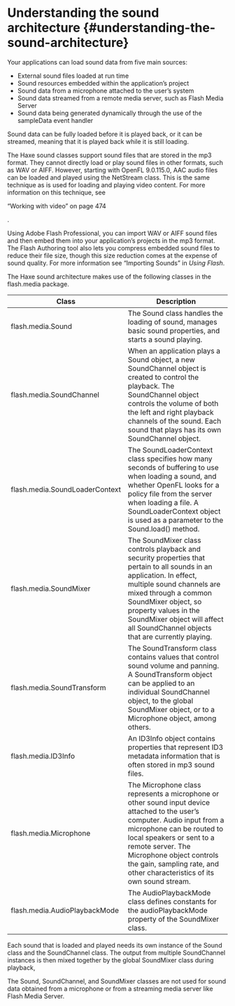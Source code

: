 # Understanding the sound architecture {#understanding-the-sound-architecture}

Your applications can load sound data from five main sources:

*   External sound files loaded at run time
*   Sound resources embedded within the application’s project
*   Sound data from a microphone attached to the user’s system
*   Sound data streamed from a remote media server, such as Flash Media Server
*   Sound data being generated dynamically through the use of the sampleData event handler

Sound data can be fully loaded before it is played back, or it can be streamed, meaning that it is played back while it is still loading.

The Haxe sound classes support sound files that are stored in the mp3 format. They cannot directly load or play sound files in other formats, such as WAV or AIFF. However, starting with OpenFL 9.0.115.0, AAC audio files can be loaded and played using the NetStream class. This is the same technique as is used for loading and playing video content. For more information on this technique, see

“Working with video” on page 474

.

Using Adobe Flash Professional, you can import WAV or AIFF sound files and then embed them into your application’s projects in the mp3 format. The Flash Authoring tool also lets you compress embedded sound files to reduce their file size, though this size reduction comes at the expense of sound quality. For more information see “Importing Sounds” in _Using Flash_.

The Haxe sound architecture makes use of the following classes in the flash.media package.

| **Class** | **Description** |
| --- | --- |
| flash.media.Sound | The Sound class handles the loading of sound, manages basic sound properties, and starts a sound playing. |
| flash.media.SoundChannel | When an application plays a Sound object, a new SoundChannel object is created to control the playback. The SoundChannel object controls the volume of both the left and right playback channels of the sound. Each sound that plays has its own SoundChannel object. |
| flash.media.SoundLoaderContext | The SoundLoaderContext class specifies how many seconds of buffering to use when loading a sound, and whether OpenFL looks for a policy file from the server when loading a file. A SoundLoaderContext object is used as a parameter to the Sound.load() method. |
| flash.media.SoundMixer | The SoundMixer class controls playback and security properties that pertain to all sounds in an application. In effect, multiple sound channels are mixed through a common SoundMixer object, so property values in the SoundMixer object will affect all SoundChannel objects that are currently playing. |
| flash.media.SoundTransform | The SoundTransform class contains values that control sound volume and panning. A SoundTransform object can be applied to an individual SoundChannel object, to the global SoundMixer object, or to a Microphone object, among others. |
| flash.media.ID3Info | An ID3Info object contains properties that represent ID3 metadata information that is often stored in mp3 sound files. |
| flash.media.Microphone | The Microphone class represents a microphone or other sound input device attached to the user’s computer. Audio input from a microphone can be routed to local speakers or sent to a remote server. The Microphone object controls the gain, sampling rate, and other characteristics of its own sound stream. |
| flash.media.AudioPlaybackMode | The AudioPlaybackMode class defines constants for the audioPlaybackMode property of the SoundMixer class. |

Each sound that is loaded and played needs its own instance of the Sound class and the SoundChannel class. The output from multiple SoundChannel instances is then mixed together by the global SoundMixer class during playback,

The Sound, SoundChannel, and SoundMixer classes are not used for sound data obtained from a microphone or from a streaming media server like Flash Media Server.